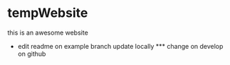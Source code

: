 # tempWebsite
 this is an awesome website
 * edit readme on example branch
 update locally
 *** change on develop on github
 
